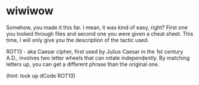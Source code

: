# wiwiwow

Somehow, you made it this far. I mean, it was kind of easy, right? First one you looked through files and second one you were given a cheat sheet.
This time, I will only give you the description of the tactic used.

ROT13 - aka Caesar cipher, first used by Julius Caesar in the 1st century A.D., involves two letter wheels that can rotate independently. By matching letters up, you can get a different phrase than the original one.



















(hint: look up dCode ROT13)
